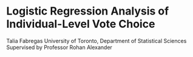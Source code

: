 # Logistic Regression Analysis of Individual-Level Vote Choice

Talia Fabregas
University of Toronto, Department of Statistical Sciences
Supervised by Professor Rohan Alexander
